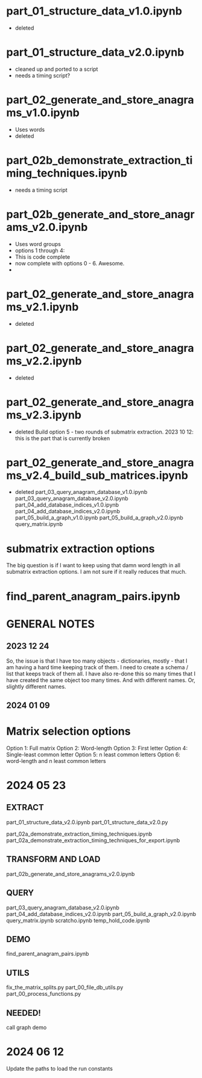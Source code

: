
# part_01_structure_data_v1.0.ipynb
- deleted
# part_01_structure_data_v2.0.ipynb
- cleaned up and ported to a script
- needs a timing script?
# part_02_generate_and_store_anagrams_v1.0.ipynb
- Uses words
- deleted

# part_02b_demonstrate_extraction_timing_techniques.ipynb
- needs a timing script

# part_02b_generate_and_store_anagrams_v2.0.ipynb
- Uses word groups
- options 1 through 4:
- This is code complete
- now complete with options 0 - 6. Awesome.
- 

# part_02_generate_and_store_anagrams_v2.1.ipynb
- deleted
# part_02_generate_and_store_anagrams_v2.2.ipynb
- deleted
# part_02_generate_and_store_anagrams_v2.3.ipynb
- deleted
Build option 5 - two rounds of submatrix extraction.
2023 10 12: this is the part that is currently broken


# part_02_generate_and_store_anagrams_v2.4_build_sub_matrices.ipynb
- deleted
part_03_query_anagram_database_v1.0.ipynb
part_03_query_anagram_database_v2.0.ipynb
part_04_add_database_indices_v1.0.ipynb
part_04_add_database_indices_v2.0.ipynb
part_05_build_a_graph_v1.0.ipynb
part_05_build_a_graph_v2.0.ipynb
query_matrix.ipynb

# submatrix extraction options
The big question is if I want to keep using that damn word length in all submatrix 
extraction options. I am not sure if it really reduces that much. 



# find_parent_anagram_pairs.ipynb

# GENERAL NOTES
## 2023 12 24
So, the issue is that I have too many objects - dictionaries, mostly - that I am having a hard time keeping track of them.
I need to create a schema / list that keeps track of them all. 
I have also re-done this so many times that I have created the same object too many times. And with different names. Or, slightly different names.


## 2024 01 09
# Matrix selection options
Option 1: Full matrix
Option 2: Word-length
Option 3: First letter
Option 4: Single-least common letter
Option 5: n least common letters
Option 6: word-length and n least common letters

# 2024 05 23

## EXTRACT
part_01_structure_data_v2.0.ipynb
part_01_structure_data_v2.0.py

part_02a_demonstrate_extraction_timing_techniques.ipynb
part_02a_demonstrate_extraction_timing_techniques_for_export.ipynb

## TRANSFORM AND LOAD
part_02b_generate_and_store_anagrams_v2.0.ipynb

## QUERY
part_03_query_anagram_database_v2.0.ipynb
part_04_add_database_indices_v2.0.ipynb
part_05_build_a_graph_v2.0.ipynb
query_matrix.ipynb
scratcho.ipynb
temp_hold_code.ipynb

## DEMO
find_parent_anagram_pairs.ipynb

## UTILS
fix_the_matrix_splits.py
part_00_file_db_utils.py
part_00_process_functions.py


## NEEDED!
call graph demo

# 2024 06 12
Update the paths to load the run constants
